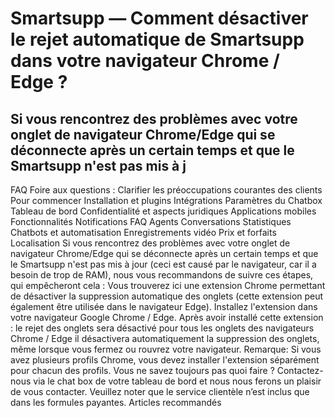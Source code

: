# Smartsupp — Comment désactiver le rejet automatique de Smartsupp dans votre navigateur Chrome / Edge ?
## Si vous rencontrez des problèmes avec votre onglet de navigateur Chrome/Edge qui se déconnecte après un certain temps et que le Smartsupp n'est pas mis à j
FAQ 
Foire aux questions : Clarifier les préoccupations courantes des clients 
Pour commencer 
Installation et plugins 
Intégrations 
Paramètres du Chatbox 
Tableau de bord 
Confidentialité et aspects juridiques 
Applications mobiles 
Fonctionnalités 
Notifications 
FAQ 
Agents 
Conversations 
Statistiques 
Chatbots et automatisation 
Enregistrements vidéo 
Prix et forfaits 
Localisation 
Si vous rencontrez des problèmes avec votre onglet de navigateur Chrome/Edge qui se déconnecte après un certain temps et que le Smartsupp n'est pas mis à jour (ceci est causé par le navigateur, car il a besoin de trop de RAM), nous vous recommandons de suivre ces étapes, qui empêcheront cela :
Vous trouverez ici une extension Chrome permettant de désactiver la suppression automatique des onglets (cette extension peut également être utilisée dans le navigateur Edge). 
Installez l'extension dans votre navigateur Google Chrome / Edge.
Après avoir installé cette extension :
le rejet des onglets sera désactivé pour tous les onglets des navigateurs Chrome / Edge
il désactivera automatiquement la suppression des onglets, même lorsque vous fermez ou rouvrez votre navigateur. 
Remarque: Si vous avez plusieurs profils Chrome, vous devez installer l'extension séparément pour chacun des profils.
Vous ne savez toujours pas quoi faire ? Contactez-nous via le chat box de votre tableau de bord et nous nous ferons un plaisir de vous contacter. Veuillez noter que le service clientèle n’est inclus que dans les formules payantes. 
Articles recommandés

